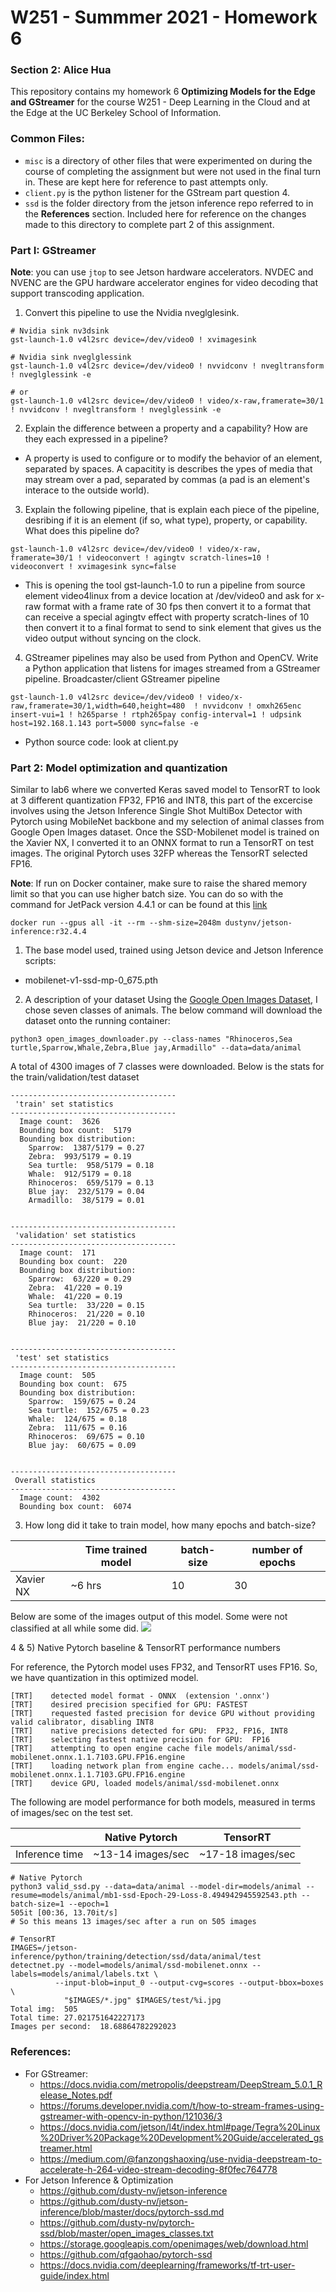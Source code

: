 # W251 - Summmer 2021 - Homework 6
### Section 2: Alice Hua

This repository contains my homework 6 **Optimizing Models for the Edge and GStreamer** for the course W251 - Deep Learning in the Cloud and at the Edge at the UC Berkeley School of Information.

### Common Files:

- `misc` is a directory of other files that were experimented on during the course of completing the assignment but were not used in the final turn in. These are kept here for reference to past attempts only.
- `client.py` is the python listener for the GStream part question 4.
- `ssd` is the folder directory from the jetson inference repo referred to  in the **References** section. Included here for reference on the changes made to this directory to complete part 2 of this assignment.

### Part I: GStreamer 
**Note**: you can use `jtop` to see Jetson hardware accelerators. NVDEC and NVENC are the GPU hardware accelerator engines for video decoding that support transcoding application.

1. Convert this pipeline to use the Nvidia nveglglesink.
```
# Nvidia sink nv3dsink
gst-launch-1.0 v4l2src device=/dev/video0 ! xvimagesink

# Nvidia sink nveglglessink
gst-launch-1.0 v4l2src device=/dev/video0 ! nvvidconv ! nvegltransform ! nveglglessink -e

# or
gst-launch-1.0 v4l2src device=/dev/video0 ! video/x-raw,framerate=30/1 ! nvvidconv ! nvegltransform ! nveglglessink -e 
``` 

2. Explain the difference between a property and a capability? How are they each expressed in a pipeline?
- A property is used to configure or to modify the behavior of an element, separated by spaces. A capacitity is describes the ypes of media that may stream over a pad, separated by commas (a pad is an element's interace to the outside world).

3. Explain the following pipeline, that is explain each piece of the pipeline, desribing if it is an element (if so, what type), property, or capability. What does this pipeline do?
```
gst-launch-1.0 v4l2src device=/dev/video0 ! video/x-raw, framerate=30/1 ! videoconvert ! agingtv scratch-lines=10 ! videoconvert ! xvimagesink sync=false
```

- This is opening the tool gst-launch-1.0 to run a pipeline from source element video4linux from a device location at /dev/video0 and ask for x-raw format with a frame rate of 30 fps then convert it to a format that can receive a special agingtv effect with property scratch-lines of 10 then convert it to a final format to send to sink element that gives us the video output without syncing on the clock.

4) GStreamer pipelines may also be used from Python and OpenCV. Write a Python application that listens for images streamed from a GStreamer pipeline.
Broadcaster/client GStreamer pipeline
```
gst-launch-1.0 v4l2src device=/dev/video0 ! video/x-raw,framerate=30/1,width=640,height=480  ! nvvidconv ! omxh265enc insert-vui=1 ! h265parse ! rtph265pay config-interval=1 ! udpsink host=192.168.1.143 port=5000 sync=false -e 
```
- Python source code: look at client.py

### Part 2: Model optimization and quantization
Similar to lab6 where we converted Keras saved model to TensorRT to look at 3 different quantization FP32, FP16 and INT8, this part of the excercise involves using the Jetson Inference Single Shot MultiBox Detector with Pytorch using MobileNet backbone and my selection of animal classes from Google Open Images dataset. Once the SSD-Mobilenet model is trained on the Xavier NX, I converted it to an ONNX format to run a TensorRT on test images. The original Pytorch uses 32FP whereas the TensorRT selected FP16.  

**Note**: If run on Docker container, make sure to raise the shared memory limit so that you can use higher batch size. You can do so with the command for JetPack version 4.4.1 or can be found at this [link](https://github.com/dusty-nv/jetson-inference/blob/master/docs/aux-docker.md)
```
docker run --gpus all -it --rm --shm-size=2048m dustynv/jetson-inference:r32.4.4
```
 

1) The base model used, trained using Jetson device and Jetson Inference scripts:
- mobilenet-v1-ssd-mp-0_675.pth

2) A description of your dataset 
Using the [Google Open Images Dataset](https://storage.googleapis.com/openimages/web/visualizer/index.html?set=train&type=segmentation), I chose seven classes of animals. The below command will download the dataset onto the running container:
```
python3 open_images_downloader.py --class-names "Rhinoceros,Sea turtle,Sparrow,Whale,Zebra,Blue jay,Armadillo" --data=data/animal
``` 
A total of 4300 images of 7 classes were downloaded. Below is the stats for the train/validation/test dataset
```
-------------------------------------
 'train' set statistics
-------------------------------------
  Image count:  3626
  Bounding box count:  5179
  Bounding box distribution: 
    Sparrow:  1387/5179 = 0.27
    Zebra:  993/5179 = 0.19
    Sea turtle:  958/5179 = 0.18
    Whale:  912/5179 = 0.18
    Rhinoceros:  659/5179 = 0.13
    Blue jay:  232/5179 = 0.04
    Armadillo:  38/5179 = 0.01
 

-------------------------------------
 'validation' set statistics
-------------------------------------
  Image count:  171
  Bounding box count:  220
  Bounding box distribution: 
    Sparrow:  63/220 = 0.29
    Zebra:  41/220 = 0.19
    Whale:  41/220 = 0.19
    Sea turtle:  33/220 = 0.15
    Rhinoceros:  21/220 = 0.10
    Blue jay:  21/220 = 0.10
 

-------------------------------------
 'test' set statistics
-------------------------------------
  Image count:  505
  Bounding box count:  675
  Bounding box distribution: 
    Sparrow:  159/675 = 0.24
    Sea turtle:  152/675 = 0.23
    Whale:  124/675 = 0.18
    Zebra:  111/675 = 0.16
    Rhinoceros:  69/675 = 0.10
    Blue jay:  60/675 = 0.09
 

-------------------------------------
 Overall statistics
-------------------------------------
  Image count:  4302
  Bounding box count:  6074

```

 
3) How long did it take to train model, how many epochs and batch-size?  

|           | Time trained model | batch-size | number of epochs |
|-----------|--------------------|------------|------------------|
| Xavier NX | ~6 hrs             | 10         | 30               |   

Below are some of the images output of this model. Some were not classified at all while some did.
![](misc/results.png)

4 & 5) Native Pytorch baseline & TensorRT performance numbers

For reference, the Pytorch model uses FP32, and TensorRT uses FP16. So, we have quantization in this optimized model.
```
[TRT]    detected model format - ONNX  (extension '.onnx')
[TRT]    desired precision specified for GPU: FASTEST
[TRT]    requested fasted precision for device GPU without providing valid calibrator, disabling INT8
[TRT]    native precisions detected for GPU:  FP32, FP16, INT8
[TRT]    selecting fastest native precision for GPU:  FP16
[TRT]    attempting to open engine cache file models/animal/ssd-mobilenet.onnx.1.1.7103.GPU.FP16.engine
[TRT]    loading network plan from engine cache... models/animal/ssd-mobilenet.onnx.1.1.7103.GPU.FP16.engine
[TRT]    device GPU, loaded models/animal/ssd-mobilenet.onnx
```
The following are model performance for both models, measured in terms of images/sec on the test set.

|                | Native Pytorch     | TensorRT           |
|----------------|--------------------|--------------------|
| Inference time | ~13-14 images/sec  | ~17-18 images/sec  |


```
# Native Pytorch 
python3 valid_ssd.py --data=data/animal --model-dir=models/animal --resume=models/animal/mb1-ssd-Epoch-29-Loss-8.494942945592543.pth --batch-size=1 --epoch=1
505it [00:36, 13.70it/s]
# So this means 13 images/sec after a run on 505 images  

# TensorRT
IMAGES=/jetson-inference/python/training/detection/ssd/data/animal/test   
detectnet.py --model=models/animal/ssd-mobilenet.onnx --labels=models/animal/labels.txt \
          --input-blob=input_0 --output-cvg=scores --output-bbox=boxes \
            "$IMAGES/*.jpg" $IMAGES/test/%i.jpg
Total img:  505
Total time: 27.021751642227173
Images per second:  18.68864782292023
```

### References:
- For GStreamer:
	- https://docs.nvidia.com/metropolis/deepstream/DeepStream_5.0.1_Release_Notes.pdf
	- https://forums.developer.nvidia.com/t/how-to-stream-frames-using-gstreamer-with-opencv-in-python/121036/3
	- https://docs.nvidia.com/jetson/l4t/index.html#page/Tegra%20Linux%20Driver%20Package%20Development%20Guide/accelerated_gstreamer.html
	- https://medium.com/@fanzongshaoxing/use-nvidia-deepstream-to-accelerate-h-264-video-stream-decoding-8f0fec764778
- For Jetson Inference & Optimization
	- https://github.com/dusty-nv/jetson-inference
	- https://github.com/dusty-nv/jetson-inference/blob/master/docs/pytorch-ssd.md
	- https://github.com/dusty-nv/pytorch-ssd/blob/master/open_images_classes.txt
	- https://storage.googleapis.com/openimages/web/download.html
	- https://github.com/qfgaohao/pytorch-ssd
	- https://docs.nvidia.com/deeplearning/frameworks/tf-trt-user-guide/index.html
	 
